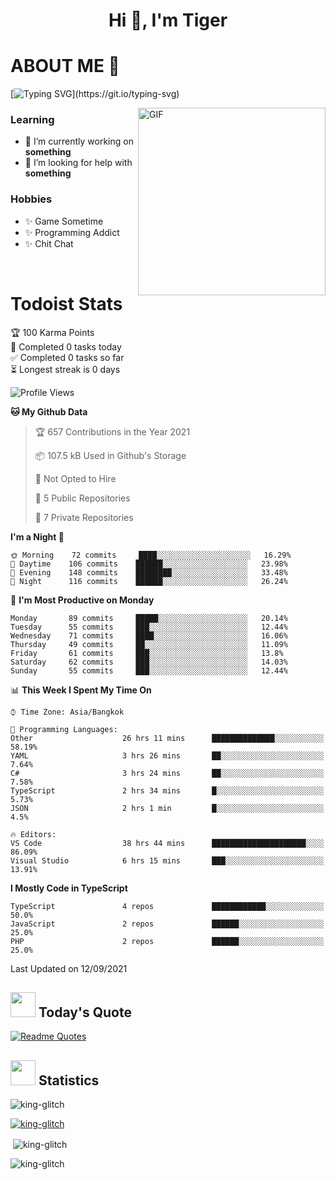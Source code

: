 <h1 align="center">Hi 👋, I'm Tiger</h1>




# ABOUT ME 💬

[![Typing SVG](https://readme-typing-svg.herokuapp.com?color=22F771&vCenter=true&lines=A+perssionate+developer+from+nowhere.)](https://git.io/typing-svg)

<img hight="200px" width="300px" alt="GIF" align="right" src="https://media.giphy.com/media/LmNwrBhejkK9EFP504/giphy.gif">

### Learning
- 🔭 I’m currently working on **something**
- 🤝 I’m looking for help with **something**

### Hobbies
- ✨ Game Sometime
- ✨ Programming Addict
- ✨ Chit Chat

</br>


# Todoist Stats

<!-- TODO-IST:START -->
🏆  100 Karma Points           
🌸  Completed 0 tasks today           
✅  Completed 0 tasks so far           
⏳  Longest streak is 0 days
<!-- TODO-IST:END -->

<!--START_SECTION:waka-->
![Profile Views](http://img.shields.io/badge/Profile%20Views-0-blue)

**🐱 My Github Data** 

> 🏆 657 Contributions in the Year 2021
 > 
> 📦 107.5 kB Used in Github's Storage 
 > 
> 🚫 Not Opted to Hire
 > 
> 📜 5 Public Repositories 
 > 
> 🔑 7 Private Repositories  
 > 
**I'm a Night 🦉** 

```text
🌞 Morning    72 commits     ████░░░░░░░░░░░░░░░░░░░░░   16.29% 
🌆 Daytime    106 commits    ██████░░░░░░░░░░░░░░░░░░░   23.98% 
🌃 Evening    148 commits    ████████░░░░░░░░░░░░░░░░░   33.48% 
🌙 Night      116 commits    ██████░░░░░░░░░░░░░░░░░░░   26.24%

```
📅 **I'm Most Productive on Monday** 

```text
Monday       89 commits     █████░░░░░░░░░░░░░░░░░░░░   20.14% 
Tuesday      55 commits     ███░░░░░░░░░░░░░░░░░░░░░░   12.44% 
Wednesday    71 commits     ████░░░░░░░░░░░░░░░░░░░░░   16.06% 
Thursday     49 commits     ██░░░░░░░░░░░░░░░░░░░░░░░   11.09% 
Friday       61 commits     ███░░░░░░░░░░░░░░░░░░░░░░   13.8% 
Saturday     62 commits     ███░░░░░░░░░░░░░░░░░░░░░░   14.03% 
Sunday       55 commits     ███░░░░░░░░░░░░░░░░░░░░░░   12.44%

```


📊 **This Week I Spent My Time On** 

```text
⌚︎ Time Zone: Asia/Bangkok

💬 Programming Languages: 
Other                    26 hrs 11 mins      ██████████████░░░░░░░░░░░   58.19% 
YAML                     3 hrs 26 mins       ██░░░░░░░░░░░░░░░░░░░░░░░   7.64% 
C#                       3 hrs 24 mins       ██░░░░░░░░░░░░░░░░░░░░░░░   7.58% 
TypeScript               2 hrs 34 mins       █░░░░░░░░░░░░░░░░░░░░░░░░   5.73% 
JSON                     2 hrs 1 min         █░░░░░░░░░░░░░░░░░░░░░░░░   4.5%

🔥 Editors: 
VS Code                  38 hrs 44 mins      █████████████████████░░░░   86.09% 
Visual Studio            6 hrs 15 mins       ███░░░░░░░░░░░░░░░░░░░░░░   13.91%

```

**I Mostly Code in TypeScript** 

```text
TypeScript               4 repos             ████████████░░░░░░░░░░░░░   50.0% 
JavaScript               2 repos             ██████░░░░░░░░░░░░░░░░░░░   25.0% 
PHP                      2 repos             ██████░░░░░░░░░░░░░░░░░░░   25.0%

```



 Last Updated on 12/09/2021
<!--END_SECTION:waka-->


## <img height="40" src="https://raw.githubusercontent.com/innng/innng/master/assets/kyubey.gif"/> Today's Quote

[![Readme Quotes](https://quotes-github-readme.vercel.app/api?type=horizontal)](https://github.com/piyushsuthar/github-readme-quotes)

## <img height="40" src="https://raw.githubusercontent.com/innng/innng/master/assets/kyubey.gif"/> Statistics

<p align="left"> <img src="https://komarev.com/ghpvc/?username=king-glitch&label=Profile%20views&color=0e75b6&style=flat" alt="king-glitch" /> </p>

<p align="left"> <a href="https://github.com/ryo-ma/github-profile-trophy"><img src="https://github-profile-trophy.vercel.app/?username=king-glitch" alt="king-glitch" /></a> </p>

<p>&nbsp;<img align="center" src="https://github-readme-stats.vercel.app/api?username=king-glitch&show_icons=true&locale=en" alt="king-glitch" /></p>

<p><img align="center" src="https://github-readme-streak-stats.herokuapp.com/?user=king-glitch&" alt="king-glitch" /></p>
